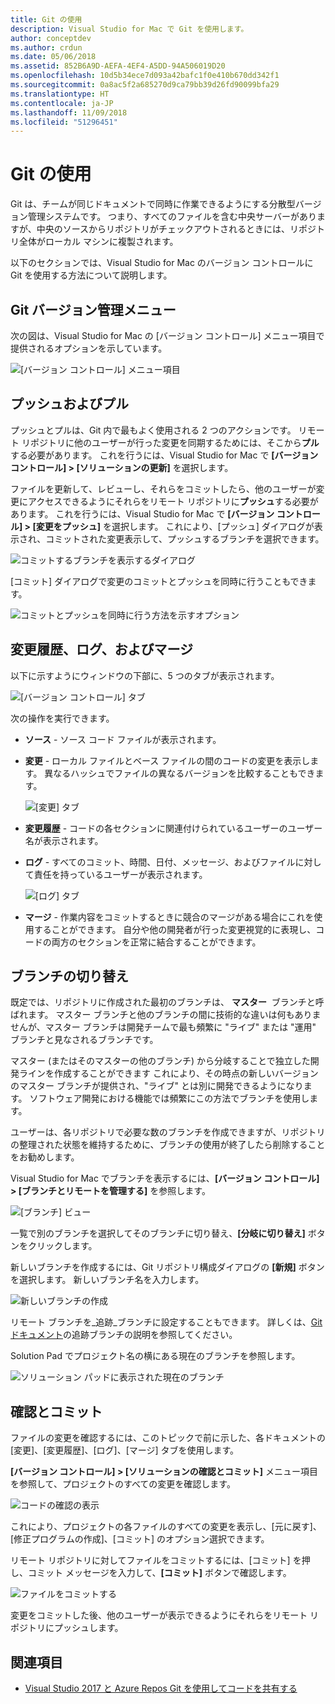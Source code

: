 ```yaml
---
title: Git の使用
description: Visual Studio for Mac で Git を使用します。
author: conceptdev
ms.author: crdun
ms.date: 05/06/2018
ms.assetid: 852B6A9D-AEFA-4EF4-A5DD-94A506019D20
ms.openlocfilehash: 10d5b34ece7d093a42bafc1f0e410b670dd342f1
ms.sourcegitcommit: 0a8ac5f2a685270d9ca79bb39d26fd90099bfa29
ms.translationtype: HT
ms.contentlocale: ja-JP
ms.lasthandoff: 11/09/2018
ms.locfileid: "51296451"
---
```

# <a name="working-with-git"></a>Git の使用

Git は、チームが同じドキュメントで同時に作業できるようにする分散型バージョン管理システムです。 つまり、すべてのファイルを含む中央サーバーがありますが、中央のソースからリポジトリがチェックアウトされるときには、リポジトリ全体がローカル マシンに複製されます。

以下のセクションでは、Visual Studio for Mac のバージョン コントロールに Git を使用する方法について説明します。

## <a name="git-version-control-menu"></a>Git バージョン管理メニュー

次の図は、Visual Studio for Mac の [バージョン コントロール] メニュー項目で提供されるオプションを示しています。

![[バージョン コントロール] メニュー項目](media/version-control-gitVersionControlMenu.png)

## <a name="push-and-pull"></a>プッシュおよびプル

プッシュとプルは、Git 内で最もよく使用される 2 つのアクションです。 リモート リポジトリに他のユーザーが行った変更を同期するためには、そこから**プル**する必要があります。 これを行うには、Visual Studio for Mac で **[バージョン コントロール] > [ソリューションの更新]** を選択します。

ファイルを更新して、レビューし、それらをコミットしたら、他のユーザーが変更にアクセスできるようにそれらをリモート リポジトリに**プッシュ**する必要があります。 これを行うには、Visual Studio for Mac で **[バージョン コントロール] > [変更をプッシュ]** を選択します。 これにより、[プッシュ] ダイアログが表示され、コミットされた変更表示して、プッシュするブランチを選択できます。

![コミットするブランチを表示するダイアログ](media/version-control-gitPush.png)

[コミット] ダイアログで変更のコミットとプッシュを同時に行うこともできます。

![コミットとプッシュを同時に行う方法を示すオプション](media/version-control-commitPush.png)

## <a name="blame-log-and-merge"></a>変更履歴、ログ、およびマージ

以下に示すようにウィンドウの下部に、5 つのタブが表示されます。

![[バージョン コントロール] タブ](media/version-control-gitTabs.png)

次の操作を実行できます。

* **ソース** - ソース コード ファイルが表示されます。
* **変更** - ローカル ファイルとベース ファイルの間のコードの変更を表示します。 異なるハッシュでファイルの異なるバージョンを比較することもできます。

    ![[変更] タブ](media/version-control-gitChange.png)

* **変更履歴** - コードの各セクションに関連付けられているユーザーのユーザー名が表示されます。
* **ログ** - すべてのコミット、時間、日付、メッセージ、およびファイルに対して責任を持っているユーザーが表示されます。

    ![[ログ] タブ](media/version-control-gitLog.png)

* **マージ** - 作業内容をコミットするときに競合のマージがある場合にこれを使用することができます。 自分や他の開発者が行った変更視覚的に表現し、コードの両方のセクションを正常に結合することができます。

## <a name="switching-branches"></a>ブランチの切り替え

既定では、リポジトリに作成された最初のブランチは、 **マスター**  ブランチと呼ばれます。 マスター ブランチと他のブランチの間に技術的な違いは何もありませんが、マスター ブランチは開発チームで最も頻繁に "ライブ" または "運用" ブランチと見なされるブランチです。

マスター (またはそのマスターの他のブランチ) から分岐することで独立した開発ラインを作成することができます これにより、その時点の新しいバージョンのマスター ブランチが提供され、"ライブ" とは別に開発できるようになります。 ソフトウェア開発における機能では頻繁にこの方法でブランチを使用します。

ユーザーは、各リポジトリで必要な数のブランチを作成できますが、リポジトリの整理された状態を維持するために、ブランチの使用が終了したら削除することをお勧めします。

Visual Studio for Mac でブランチを表示するには、**[バージョン コントロール] > [ブランチとリモートを管理する]** を参照します。

![[ブランチ] ビュー](media/version-control-gitBranch2.png)

一覧で別のブランチを選択してそのブランチに切り替え、**[分岐に切り替え]** ボタンをクリックします。

新しいブランチを作成するには、Git リポジトリ構成ダイアログの **[新規]** ボタンを選択します。 新しいブランチ名を入力します。

![新しいブランチの作成](media/version-control-gitBranch.png)

リモート ブランチを_追跡_ブランチに設定することもできます。 詳しくは、[Git ドキュメント](https://git-scm.com/book/en/v2/Git-Branching-Remote-Branches#Tracking-Branches)の追跡ブランチの説明を参照してください。

Solution Pad でプロジェクト名の横にある現在のブランチを参照します。

 ![ソリューション パッドに表示された現在のブランチ](media/version-control-gitBranchName.png)

## <a name="reviewing-and-committing"></a>確認とコミット

ファイルの変更を確認するには、このトピックで前に示した、各ドキュメントの [変更]、[変更履歴]、[ログ]、[マージ] タブを使用します。

**[バージョン コントロール] > [ソリューションの確認とコミット]** メニュー項目を参照して、プロジェクトのすべての変更を確認します。

![コードの確認の表示](media/version-control-gitReviewCommit.png)

これにより、プロジェクトの各ファイルのすべての変更を表示し、[元に戻す]、[修正プログラムの作成]、[コミット] のオプション選択できます。

リモート リポジトリに対してファイルをコミットするには、[コミット] を押し、コミット メッセージを入力して、**[コミット]** ボタンで確認します。

![ファイルをコミットする](media/version-control-gitCommit.png)

変更をコミットした後、他のユーザーが表示できるようにそれらをリモート リポジトリにプッシュします。

## <a name="see-also"></a>関連項目

* [Visual Studio 2017 と Azure Repos Git を使用してコードを共有する](/azure/devops/repos/git/share-your-code-in-git-vs-2017)